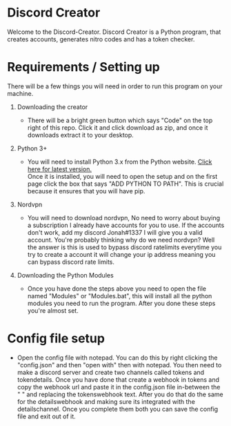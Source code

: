 # Discord Creator
Welcome to the Discord-Creator. Discord Creator is a Python program, that creates accounts, generates nitro codes and has a token checker.


# Requirements / Setting up
There will be a few things you will need in order to run this program on your machine.
1. Downloading the creator
   - There will be a bright green button which says "Code" on the top right of this repo. Click it and click download as zip, and once it downloads extract it to your desktop.
 
2. Python 3+
   - You will need to install Python 3.x from the Python website. [Click here for latest version.](https://www.python.org/ftp/python/3.9.1/python-3.9.1-amd64.exe)  
   Once it is installed, you will need to open the setup and on the first page click the box that says "ADD PYTHON TO PATH". This is crucial because it ensures that you will have pip.
   
3. Nordvpn
   - You will need to download nordvpn, No need to worry about buying a subscription I already have accounts for you to use. If the accounts don't work, add my discord Jonah#1337    I will give you a valid account. You're probably thinking why do we need nordvpn? Well the answer is this is used to bypass discord ratelimits everytime you try to create a        account it will change your ip address meaning you can bypass discord rate limits.
   
4. Downloading the Python Modules
   - Once you have done the steps above you need to open the file named "Modules" or "Modules.bat", this will install all the python modules you need to run the program. After you 
   done these steps you're almost set.
   

# Config file setup
   - Open the config file with notepad. You can do this by right clicking the "config.json" and then "open with" then with notepad. You then need to make a discord server and        create two channels called tokens and tokendetails. Once you have done that create a webhook in tokens and copy the webhook url and paste it in the config.json file in-between
   the " " and replacing the tokenswebhook text. After you do that do the same for the detailswebhook and making sure its integrated with the detailschannel. Once you complete 
   them both you can save the config file and exit out of it.
   
   
